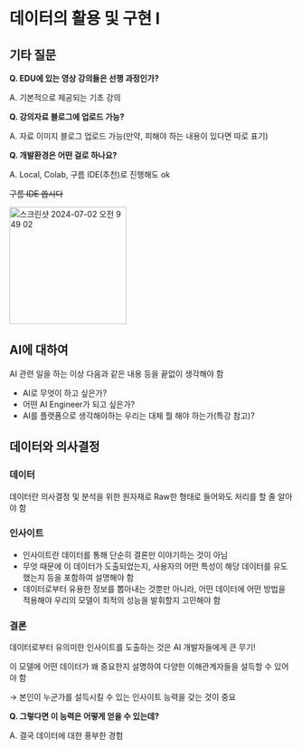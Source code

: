 # 데이터의 활용 및 구현 I

## 기타 질문

**Q. EDU에 있는 영상 강의들은 선행 과정인가?**

A. 기본적으로 제공되는 기초 강의

**Q. 강의자료 블로그에 업로드 가능?**

A. 자료 이미지 블로그 업로드 가능(만약, 피해야 하는 내용이 있다면 따로 표기)

**Q. 개발환경은 어떤 걸로 하나요?**

A. Local, Colab, 구름 IDE(추천)로 진행해도 ok

~~구름 IDE 씁시다~~

<img width="207" alt="스크린샷 2024-07-02 오전 9 49 02" src="https://github.com/Sameta-cani/kakao-tech/assets/83288284/0623858e-ad13-4efc-80c3-db8273bb1860">

## AI에 대하여

AI 관련 일을 하는 이상 다음과 같은 내용 등을 끝없이 생각해야 함
- AI로 무엇이 하고 싶은가?
- 어떤 AI Engineer가 되고 싶은가?
- AI를 플랫폼으로 생각해야하는 우리는 대체 뭘 해야 하는가(특강 참고)?

## 데이터와 의사결정

### 데이터 

데이터란 의사결정 및 분석을 위한 원자재로 Raw한 형태로 들어와도 처리를 할 줄 알아야 함

### 인사이트

- 인사이트란 데이터를 통해 단순히 결론만 이야기하는 것이 아님
- 무엇 때문에 이 데이터가 도출되었는지, 사용자의 어떤 특성이 해당 데이터를 유도했는지 등을 포함하여 설명해야 함
- 데이터로부터 유용한 정보를 뽑아내는 것뿐만 아니라, 어떤 데이터에 어떤 방법을 적용해야 우리의 모델이 최적의 성능을 발휘할지 고민해야 함

### 결론

데이터로부터 유의미한 인사이트를 도출하는 것은 AI 개발자들에게 큰 무기!

이 모델에 어떤 데이터가 왜 중요한지 설명하여 다양한 이해관계자들을 설득할 수 있어야 함

$\rightarrow$ 본인이 누군가를 설득시킬 수 있는 인사이트 능력을 갖는 것이 중요

**Q. 그렇다면 이 능력은 어떻게 얻을 수 있는데?**

A. 결국 데이터에 대한 풍부한 경험
